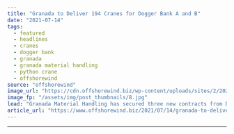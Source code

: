```yaml
---
title: "Granada to Deliver 194 Cranes for Dogger Bank A and B"
date: "2021-07-14"
tags: 
  - featured
  - headlines
  - cranes
  - dogger bank
  - granada
  - granada material handling
  - python crane
  - offshorewind
source: "offshorewind"
image_url: "https://cdn.offshorewind.biz/wp-content/uploads/sites/2/2021/07/14115002/Granada-to-Deliver-194-Cranes-for-Worlds-Largest-Offshore-Wind-Project.jpg"
image_fp: "/assets/img/post_thumbnails/8.jpg"
lead: "Granada Material Handling has secured three new contracts from Dogger Bank Tier 1 suppliers."
article_url: "https://www.offshorewind.biz/2021/07/14/granada-to-deliver-194-cranes-for-dogger-bank-a-and-b/"
---
```


---
